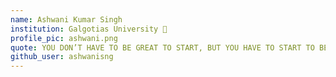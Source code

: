 ```yaml
---
name: Ashwani Kumar Singh
institution: Galgotias University 🚩 
profile_pic: ashwani.png 
quote: YOU DON’T HAVE TO BE GREAT TO START, BUT YOU HAVE TO START TO BE GREAT.
github_user: ashwanisng
---
```

